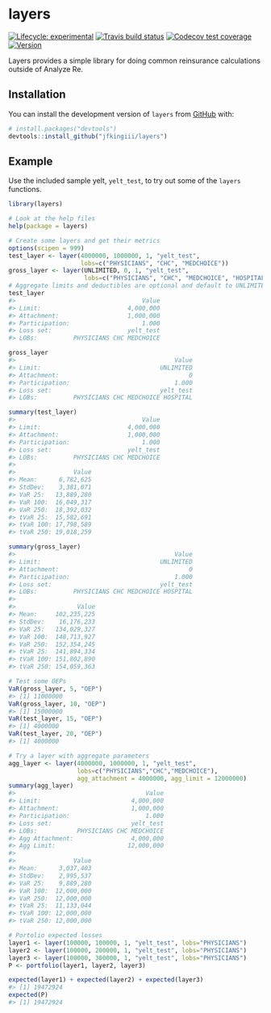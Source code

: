 
<!-- README.md is generated from README.Rmd. Please edit that file -->

# layers

<!-- badges: start -->

[![Lifecycle:
experimental](https://img.shields.io/badge/lifecycle-experimental-orange.svg)](https://www.tidyverse.org/lifecycle/#experimental)
[![Travis build
status](https://travis-ci.com/jfkingiii/layers.svg?branch=master)](https://travis-ci.com/jfkingiii/layers)
[![Codecov test
coverage](https://codecov.io/gh/jfkingiii/layers/branch/master/graph/badge.svg)](https://codecov.io/gh/jfkingiii/layers?branch=master)
[![Version](https://img.shields.io/github/v/tag/jfkingiii/layers?label=Version)](https://github.com/jfkingiii/layers/tags)
<!-- badges: end -->

Layers provides a simple library for doing common reinsurance
calculations outside of Analyze Re.

## Installation

You can install the development version of `layers` from
[GitHub](https://github.com/) with:

``` r
# install.packages("devtools")
devtools::install_github("jfkingiii/layers")
```

## Example

Use the included sample yelt, `yelt_test`, to try out some of the
`layers` functions.

``` r
library(layers)

# Look at the help files
help(package = layers)

# Create some layers and get their metrics
options(scipen = 999)
test_layer <- layer(4000000, 1000000, 1, "yelt_test",
                    lobs=c("PHYSICIANS", "CHC", "MEDCHOICE"))
gross_layer <- layer(UNLIMITED, 0, 1, "yelt_test",
                     lobs=c("PHYSICIANS", "CHC", "MEDCHOICE", "HOSPITAL"))
# Aggregate limits and deductibles are optional and default to UNLIMITED and 0.
test_layer
#>                                   Value
#> Limit:                        4,000,000
#> Attachment:                   1,000,000
#> Participation:                    1.000
#> Loss set:                     yelt_test
#> LOBs:          PHYSICIANS CHC MEDCHOICE

gross_layer
#>                                            Value
#> Limit:                                 UNLIMITED
#> Attachment:                                    0
#> Participation:                             1.000
#> Loss set:                              yelt_test
#> LOBs:          PHYSICIANS CHC MEDCHOICE HOSPITAL

summary(test_layer)
#>                                   Value
#> Limit:                        4,000,000
#> Attachment:                   1,000,000
#> Participation:                    1.000
#> Loss set:                     yelt_test
#> LOBs:          PHYSICIANS CHC MEDCHOICE
#> 
#>                Value
#> Mean:      6,782,625
#> StdDev:    3,381,071
#> VaR 25:   13,889,280
#> VaR 100:  16,049,317
#> VaR 250:  18,392,032
#> tVaR 25:  15,582,691
#> tVaR 100: 17,798,589
#> tVaR 250: 19,018,259

summary(gross_layer)
#>                                            Value
#> Limit:                                 UNLIMITED
#> Attachment:                                    0
#> Participation:                             1.000
#> Loss set:                              yelt_test
#> LOBs:          PHYSICIANS CHC MEDCHOICE HOSPITAL
#> 
#>                 Value
#> Mean:     102,235,225
#> StdDev:    16,176,233
#> VaR 25:   134,029,327
#> VaR 100:  148,713,927
#> VaR 250:  152,354,245
#> tVaR 25:  141,894,334
#> tVaR 100: 151,802,890
#> tVaR 250: 154,059,363

# Test some OEPs
VaR(gross_layer, 5, "OEP")
#> [1] 11000000
VaR(gross_layer, 10, "OEP")
#> [1] 15000000
VaR(test_layer, 15, "OEP")
#> [1] 4000000
VaR(test_layer, 20, "OEP")
#> [1] 4000000

# Try a layer with aggregate parameters
agg_layer <- layer(4000000, 1000000, 1, "yelt_test",
                   lobs=c("PHYSICIANS","CHC","MEDCHOICE"),
                   agg_attachment = 4000000, agg_limit = 12000000)
summary(agg_layer)
#>                                    Value
#> Limit:                         4,000,000
#> Attachment:                    1,000,000
#> Participation:                     1.000
#> Loss set:                      yelt_test
#> LOBs:           PHYSICIANS CHC MEDCHOICE
#> Agg Attachment:                4,000,000
#> Agg Limit:                    12,000,000
#> 
#>                Value
#> Mean:      3,037,403
#> StdDev:    2,995,537
#> VaR 25:    9,889,280
#> VaR 100:  12,000,000
#> VaR 250:  12,000,000
#> tVaR 25:  11,133,044
#> tVaR 100: 12,000,000
#> tVaR 250: 12,000,000

# Portolio expected losses
layer1 <- layer(100000, 100000, 1, "yelt_test", lobs="PHYSICIANS")
layer2 <- layer(100000, 200000, 1, "yelt_test", lobs="PHYSICIANS")
layer3 <- layer(100000, 300000, 1, "yelt_test", lobs="PHYSICIANS")
P <- portfolio(layer1, layer2, layer3)

expected(layer1) + expected(layer2) + expected(layer3)
#> [1] 19472924
expected(P)
#> [1] 19472924
```
